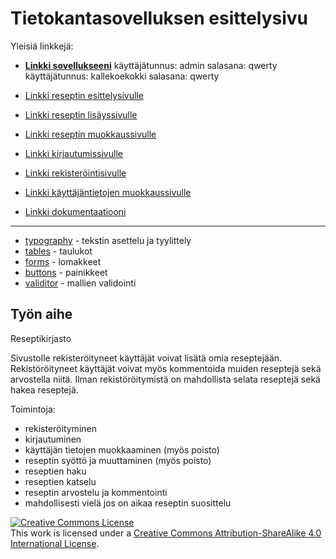 # Tietokantasovelluksen esittelysivu

Yleisiä linkkejä:

* [**Linkki sovellukseeni**](http://airta.users.cs.helsinki.fi/tsoha/)
käyttäjätunnus: admin salasana: qwerty
käyttäjätunnus: kallekoekokki salasana: qwerty
* [Linkki reseptin esittelysivulle](http://airta.users.cs.helsinki.fi/tsoha/recipe/1)
* [Linkki reseptin lisäyssivulle](http://airta.users.cs.helsinki.fi/tsoha/recipe/new)
* [Linkki reseptin muokkaussivulle](http://airta.users.cs.helsinki.fi/tsoha/recipe/1/edit)
* [Linkki kirjautumissivulle](http://airta.users.cs.helsinki.fi/tsoha/login)
* [Linkki rekisteröintisivulle](http://airta.users.cs.helsinki.fi/tsoha/register)
* [Linkki käyttäjäntietojen muokkaussivulle](http://airta.users.cs.helsinki.fi/tsoha/myprofile)

* [Linkki dokumentaatiooni](doc/dokumentaatio.pdf)
---
* [typography](http://getbootstrap.com/css/#type) - tekstin asettelu ja tyylittely
* [tables](http://getbootstrap.com/css/#tables) - taulukot
* [forms](http://getbootstrap.com/css/#forms) - lomakkeet
* [buttons](http://getbootstrap.com/css/#buttons) - painikkeet
* [validitor](https://github.com/vlucas/valitron) - mallien validointi


## Työn aihe

Reseptikirjasto

Sivustolle rekisteröityneet käyttäjät voivat lisätä omia reseptejään. Rekistöröityneet käyttäjät voivat myös kommentoida muiden reseptejä sekä arvostella niitä. Ilman rekistöröitymistä on mahdollista selata reseptejä sekä hakea reseptejä.

Toimintoja:
* rekisteröityminen
* kirjautuminen
* käyttäjän tietojen muokkaaminen (myös poisto)
* reseptin syöttö ja muuttaminen (myös poisto)
* reseptien haku
* reseptien katselu
* reseptin arvostelu ja kommentointi
* mahdollisesti vielä jos on aikaa reseptin suosittelu

<a rel="license" href="http://creativecommons.org/licenses/by-sa/4.0/"><img alt="Creative Commons License" style="border-width:0" src="https://i.creativecommons.org/l/by-sa/4.0/88x31.png" /></a><br />This work is licensed under a <a rel="license" href="http://creativecommons.org/licenses/by-sa/4.0/">Creative Commons Attribution-ShareAlike 4.0 International License</a>.
